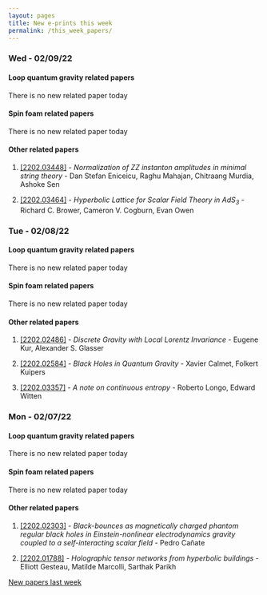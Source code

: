 ```yaml
---
layout: pages
title: New e-prints this week
permalink: /this_week_papers/
---
```




### Wed - 02/09/22

#### Loop quantum gravity related papers

There is no new related paper today 

#### Spin foam related papers

There is no new related paper today 



#### Other related papers

1. [[2202.03448]](https://arxiv.org/abs/2202.03448) - *Normalization of ZZ instanton amplitudes in minimal string theory* - Dan Stefan Eniceicu, Raghu Mahajan, Chitraang Murdia, Ashoke Sen

1. [[2202.03464]](https://arxiv.org/abs/2202.03464) - *Hyperbolic Lattice for Scalar Field Theory in AdS$_3$* - Richard C. Brower, Cameron V. Cogburn, Evan Owen



### Tue - 02/08/22

#### Loop quantum gravity related papers

There is no new related paper today 

#### Spin foam related papers

There is no new related paper today 



#### Other related papers

1. [[2202.02486]](https://arxiv.org/abs/2202.02486) - *Discrete Gravity with Local Lorentz Invariance* - Eugene Kur, Alexander S. Glasser

1. [[2202.02584]](https://arxiv.org/abs/2202.02584) - *Black Holes in Quantum Gravity* - Xavier Calmet, Folkert Kuipers

1. [[2202.03357]](https://arxiv.org/abs/2202.03357) - *A note on continuous entropy* - Roberto Longo, Edward Witten



### Mon - 02/07/22

#### Loop quantum gravity related papers

There is no new related paper today 

#### Spin foam related papers

There is no new related paper today 



#### Other related papers

1. [[2202.02303]](https://arxiv.org/abs/2202.02303) - *Black-bounces as magnetically charged phantom regular black holes in  Einstein-nonlinear electrodynamics gravity coupled to a self-interacting  scalar field* - Pedro Cañate

1. [[2202.01788]](https://arxiv.org/abs/2202.01788) - *Holographic tensor networks from hyperbolic buildings* - Elliott Gesteau, Matilde Marcolli, Sarthak Parikh






[New papers last week]({{site.url}}/archived/weekly/pre-prints/2022/02/07/archived_weekly_papers.html)